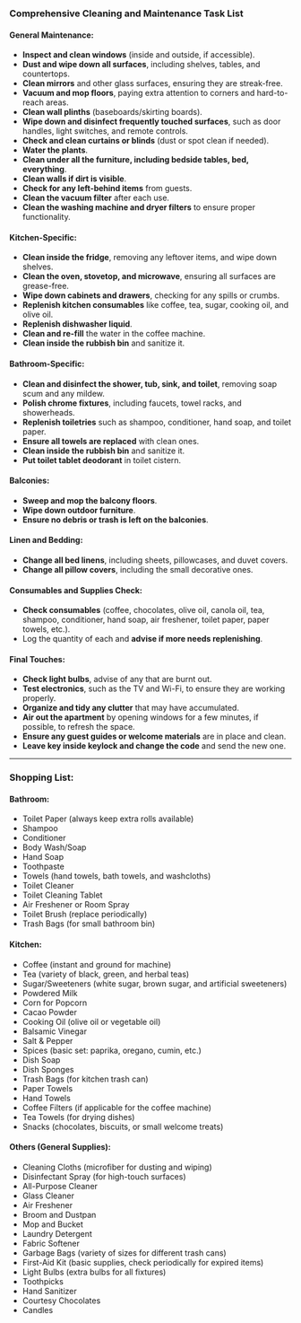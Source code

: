 ### **Comprehensive Cleaning and Maintenance Task List**

#### **General Maintenance:**
- **Inspect and clean windows** (inside and outside, if accessible).
- **Dust and wipe down all surfaces**, including shelves, tables, and countertops.
- **Clean mirrors** and other glass surfaces, ensuring they are streak-free.
- **Vacuum and mop floors**, paying extra attention to corners and hard-to-reach areas.
- **Clean wall plinths** (baseboards/skirting boards).
- **Wipe down and disinfect frequently touched surfaces**, such as door handles, light switches, and remote controls.
- **Check and clean curtains or blinds** (dust or spot clean if needed).
- **Water the plants**.
- **Clean under all the furniture, including bedside tables, bed, everything**.
- **Clean walls if dirt is visible**.
- **Check for any left-behind items** from guests.
- **Clean the vacuum filter** after each use.
- **Clean the washing machine and dryer filters** to ensure proper functionality.

#### **Kitchen-Specific:**
- **Clean inside the fridge**, removing any leftover items, and wipe down shelves.
- **Clean the oven, stovetop, and microwave**, ensuring all surfaces are grease-free.
- **Wipe down cabinets and drawers**, checking for any spills or crumbs.
- **Replenish kitchen consumables** like coffee, tea, sugar, cooking oil, and olive oil.
- **Replenish dishwasher liquid**.
- **Clean and re-fill** the water in the coffee machine.
- **Clean inside the rubbish bin** and sanitize it.

#### **Bathroom-Specific:**
- **Clean and disinfect the shower, tub, sink, and toilet**, removing soap scum and any mildew.
- **Polish chrome fixtures**, including faucets, towel racks, and showerheads.
- **Replenish toiletries** such as shampoo, conditioner, hand soap, and toilet paper.
- **Ensure all towels are replaced** with clean ones.
- **Clean inside the rubbish bin** and sanitize it.
- **Put toilet tablet deodorant** in toilet cistern.

#### **Balconies:**
- **Sweep and mop the balcony floors**.
- **Wipe down outdoor furniture**.
- **Ensure no debris or trash is left on the balconies**.

#### **Linen and Bedding:**
- **Change all bed linens**, including sheets, pillowcases, and duvet covers.
- **Change all pillow covers**, including the small decorative ones.

#### **Consumables and Supplies Check:**
- **Check consumables** (coffee, chocolates, olive oil, canola oil, tea, shampoo, conditioner, hand soap, air freshener, toilet paper, paper towels, etc.).
- Log the quantity of each and **advise if more needs replenishing**.

#### **Final Touches:**
- **Check light bulbs**, advise of any that are burnt out.
- **Test electronics**, such as the TV and Wi-Fi, to ensure they are working properly.
- **Organize and tidy any clutter** that may have accumulated.
- **Air out the apartment** by opening windows for a few minutes, if possible, to refresh the space.
- **Ensure any guest guides or welcome materials** are in place and clean.
- **Leave key inside keylock and change the code** and send the new one.

---

### **Shopping List**:

#### **Bathroom:**
- Toilet Paper (always keep extra rolls available)
- Shampoo
- Conditioner
- Body Wash/Soap
- Hand Soap
- Toothpaste
- Towels (hand towels, bath towels, and washcloths)
- Toilet Cleaner
- Toilet Cleaning Tablet
- Air Freshener or Room Spray
- Toilet Brush (replace periodically)
- Trash Bags (for small bathroom bin)

#### **Kitchen:**
- Coffee (instant and ground for machine)
- Tea (variety of black, green, and herbal teas)
- Sugar/Sweeteners (white sugar, brown sugar, and artificial sweeteners)
- Powdered Milk
- Corn for Popcorn
- Cacao Powder
- Cooking Oil (olive oil or vegetable oil)
- Balsamic Vinegar
- Salt & Pepper
- Spices (basic set: paprika, oregano, cumin, etc.)
- Dish Soap
- Dish Sponges
- Trash Bags (for kitchen trash can)
- Paper Towels
- Hand Towels
- Coffee Filters (if applicable for the coffee machine)
- Tea Towels (for drying dishes)
- Snacks (chocolates, biscuits, or small welcome treats)

#### **Others (General Supplies):**
- Cleaning Cloths (microfiber for dusting and wiping)
- Disinfectant Spray (for high-touch surfaces)
- All-Purpose Cleaner
- Glass Cleaner
- Air Freshener
- Broom and Dustpan
- Mop and Bucket
- Laundry Detergent
- Fabric Softener
- Garbage Bags (variety of sizes for different trash cans)
- First-Aid Kit (basic supplies, check periodically for expired items)
- Light Bulbs (extra bulbs for all fixtures)
- Toothpicks
- Hand Sanitizer
- Courtesy Chocolates
- Candles
